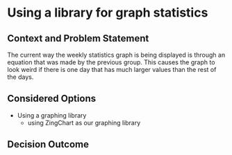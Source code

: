 # Using a library for graph statistics

## Context and Problem Statement
The current way the weekly statistics graph is being displayed is through an equation that
was made by the previous group. This causes the graph to look weird if there is one day that has much larger values than the rest of the days. 

## Considered Options
* Using a graphing library
  - using ZingChart as our graphing library

## Decision Outcome